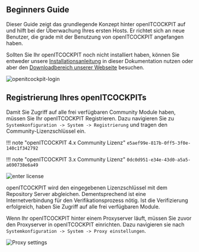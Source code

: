 ## Beginners Guide

Dieser Guide zeigt das grundlegende Konzept hinter openITCOCKPIT auf und hilft bei der Überwachung Ihres ersten Hosts.
Er richtet sich an neue Benutzer, die grade mit der Benutzung von openITCOCKPIT angefangen haben.

Sollten Sie Ihr openITCOCKPIT noch nicht installiert haben, können Sie entweder
unsere [Installationsanleitung](../installation/) in dieser Dokumentation nutzen oder aber
den [Downloadbereich unserer Webseite](https://openitcockpit.io/download/#download) besuchen.

![openitcockpit-login](/images/openitcockpit-login.png)

## Registrierung Ihres openITCOCKPITs

Damit Sie Zugriff auf alle frei verfügbaren Community Module haben, müssen Sie Ihr openITCOCKPIT Registrieren. Dazu
navigieren Sie zu `Systemkonfiguration -> System -> Registrierung` und tragen den Community-Lizenzschlüssel ein.

!!! note "openITCOCKPIT 4.x Community Lizenz"
    ```
    e5aef99e-817b-0ff5-3f0e-140c1f342792
    ```

!!! note "openITCOCKPIT 3.x Community Lizenz"
    ```
    0dc0d951-e34e-43d0-a5a5-a690738e6a49
    ```

![enter license](/images/openITCOCKPIT-enter-license.png)

openITCOCKPIT wird den eingegebenen Lizenzschlüssel mit dem Repository Server abgleichen. Dementsprechend ist eine
Internetverbindung für den Verifikationsprozess nötig. Ist die Verifizierung erfolgreich, haben Sie Zugriff auf alle
frei verfügbaren Module.

Wenn Ihr openITCOCKPIT hinter einem Proxyserver läuft, müssen Sie zuvor den Proxyserver in openITCOCKPIT einrichten.
Dazu navigieren sie nach `Systemkonfiguration -> System -> Proxy einstellungen`.

![Proxy settings](/images/openITCOCKPIT-Proxy-Settings.png)